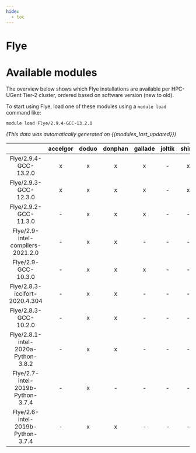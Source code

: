 ```yaml
---
hide:
  - toc
---
```


Flye
====

# Available modules


The overview below shows which Flye installations are available per HPC-UGent Tier-2 cluster, ordered based on software version (new to old).

To start using Flye, load one of these modules using a `module load` command like:

```shell
module load Flye/2.9.4-GCC-13.2.0
```

*(This data was automatically generated on {{modules_last_updated}})*  

| |accelgor|doduo|donphan|gallade|joltik|shinx|skitty|
| :---: | :---: | :---: | :---: | :---: | :---: | :---: | :---: |
|Flye/2.9.4-GCC-13.2.0|x|x|x|x|-|x|x|
|Flye/2.9.3-GCC-12.3.0|x|x|x|x|-|x|x|
|Flye/2.9.2-GCC-11.3.0|-|x|x|x|-|-|-|
|Flye/2.9-intel-compilers-2021.2.0|-|x|x|-|-|-|-|
|Flye/2.9-GCC-10.3.0|-|x|x|x|-|-|-|
|Flye/2.8.3-iccifort-2020.4.304|-|x|x|-|-|-|-|
|Flye/2.8.3-GCC-10.2.0|-|x|x|-|-|-|-|
|Flye/2.8.1-intel-2020a-Python-3.8.2|-|x|x|-|-|-|-|
|Flye/2.7-intel-2019b-Python-3.7.4|-|x|-|-|-|-|-|
|Flye/2.6-intel-2019b-Python-3.7.4|-|x|x|-|-|-|-|
